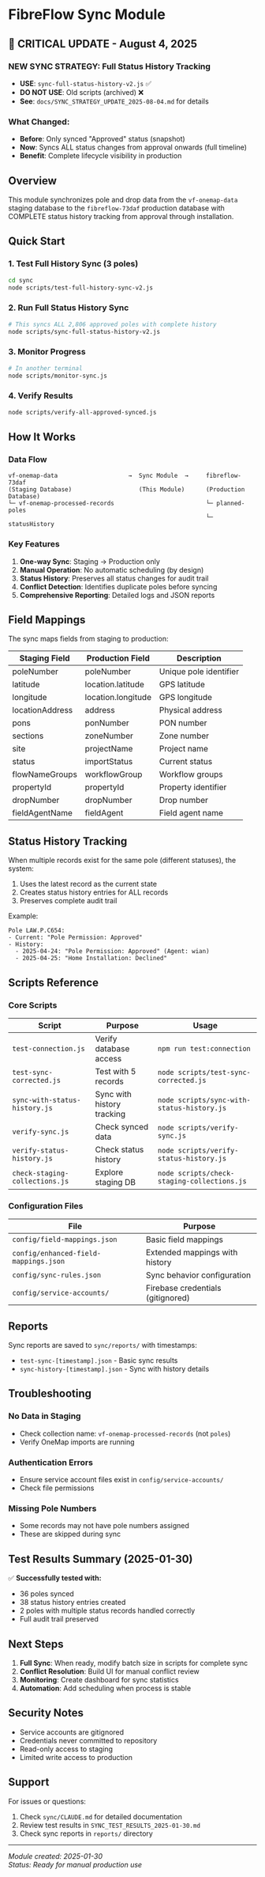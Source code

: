 # FibreFlow Sync Module

## 🚨 CRITICAL UPDATE - August 4, 2025

### NEW SYNC STRATEGY: Full Status History Tracking
- **USE**: `sync-full-status-history-v2.js` ✅
- **DO NOT USE**: Old scripts (archived) ❌
- **See**: `docs/SYNC_STRATEGY_UPDATE_2025-08-04.md` for details

### What Changed:
- **Before**: Only synced "Approved" status (snapshot)
- **Now**: Syncs ALL status changes from approval onwards (full timeline)
- **Benefit**: Complete lifecycle visibility in production

## Overview

This module synchronizes pole and drop data from the `vf-onemap-data` staging database to the `fibreflow-73daf` production database with COMPLETE status history tracking from approval through installation.

## Quick Start

### 1. Test Full History Sync (3 poles)
```bash
cd sync
node scripts/test-full-history-sync-v2.js
```

### 2. Run Full Status History Sync
```bash
# This syncs ALL 2,806 approved poles with complete history
node scripts/sync-full-status-history-v2.js
```

### 3. Monitor Progress
```bash
# In another terminal
node scripts/monitor-sync.js
```

### 4. Verify Results
```bash
node scripts/verify-all-approved-synced.js
```

## How It Works

### Data Flow
```
vf-onemap-data                    →  Sync Module  →     fibreflow-73daf
(Staging Database)                   (This Module)      (Production Database)
└─ vf-onemap-processed-records                          └─ planned-poles
                                                        └─ statusHistory
```

### Key Features

1. **One-way Sync**: Staging → Production only
2. **Manual Operation**: No automatic scheduling (by design)
3. **Status History**: Preserves all status changes for audit trail
4. **Conflict Detection**: Identifies duplicate poles before syncing
5. **Comprehensive Reporting**: Detailed logs and JSON reports

## Field Mappings

The sync maps fields from staging to production:

| Staging Field | Production Field | Description |
|--------------|------------------|-------------|
| poleNumber | poleNumber | Unique pole identifier |
| latitude | location.latitude | GPS latitude |
| longitude | location.longitude | GPS longitude |
| locationAddress | address | Physical address |
| pons | ponNumber | PON number |
| sections | zoneNumber | Zone number |
| site | projectName | Project name |
| status | importStatus | Current status |
| flowNameGroups | workflowGroup | Workflow groups |
| propertyId | propertyId | Property identifier |
| dropNumber | dropNumber | Drop number |
| fieldAgentName | fieldAgent | Field agent name |

## Status History Tracking

When multiple records exist for the same pole (different statuses), the system:
1. Uses the latest record as the current state
2. Creates status history entries for ALL records
3. Preserves complete audit trail

Example:
```
Pole LAW.P.C654:
- Current: "Pole Permission: Approved"
- History:
  - 2025-04-24: "Pole Permission: Approved" (Agent: wian)
  - 2025-04-25: "Home Installation: Declined"
```

## Scripts Reference

### Core Scripts

| Script | Purpose | Usage |
|--------|---------|-------|
| `test-connection.js` | Verify database access | `npm run test:connection` |
| `test-sync-corrected.js` | Test with 5 records | `node scripts/test-sync-corrected.js` |
| `sync-with-status-history.js` | Sync with history tracking | `node scripts/sync-with-status-history.js` |
| `verify-sync.js` | Check synced data | `node scripts/verify-sync.js` |
| `verify-status-history.js` | Check status history | `node scripts/verify-status-history.js` |
| `check-staging-collections.js` | Explore staging DB | `node scripts/check-staging-collections.js` |

### Configuration Files

| File | Purpose |
|------|---------|
| `config/field-mappings.json` | Basic field mappings |
| `config/enhanced-field-mappings.json` | Extended mappings with history |
| `config/sync-rules.json` | Sync behavior configuration |
| `config/service-accounts/` | Firebase credentials (gitignored) |

## Reports

Sync reports are saved to `sync/reports/` with timestamps:
- `test-sync-[timestamp].json` - Basic sync results
- `sync-history-[timestamp].json` - Sync with history details

## Troubleshooting

### No Data in Staging
- Check collection name: `vf-onemap-processed-records` (not `poles`)
- Verify OneMap imports are running

### Authentication Errors
- Ensure service account files exist in `config/service-accounts/`
- Check file permissions

### Missing Pole Numbers
- Some records may not have pole numbers assigned
- These are skipped during sync

## Test Results Summary (2025-01-30)

✅ **Successfully tested with:**
- 36 poles synced
- 38 status history entries created
- 2 poles with multiple status records handled correctly
- Full audit trail preserved

## Next Steps

1. **Full Sync**: When ready, modify batch size in scripts for complete sync
2. **Conflict Resolution**: Build UI for manual conflict review
3. **Monitoring**: Create dashboard for sync statistics
4. **Automation**: Add scheduling when process is stable

## Security Notes

- Service accounts are gitignored
- Credentials never committed to repository
- Read-only access to staging
- Limited write access to production

## Support

For issues or questions:
1. Check `sync/CLAUDE.md` for detailed documentation
2. Review test results in `SYNC_TEST_RESULTS_2025-01-30.md`
3. Check sync reports in `reports/` directory

---

*Module created: 2025-01-30*  
*Status: Ready for manual production use*